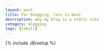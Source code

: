 ```yaml
---
layout: post
title: For blogging, less is more
description: why my blog is a static site
category: blogging
tags: [jekyll]
---
```

{% include JB/setup %}
